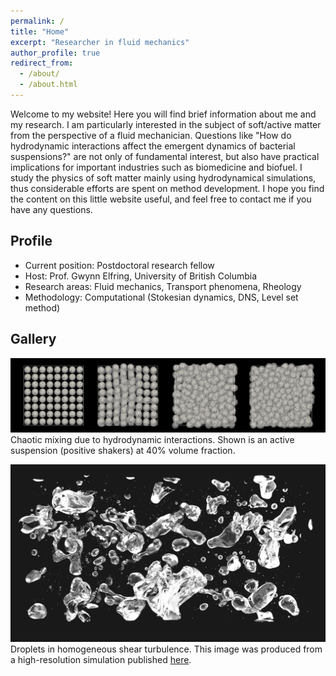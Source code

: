 ```yaml
---
permalink: /
title: "Home"
excerpt: "Researcher in fluid mechanics"
author_profile: true
redirect_from:
  - /about/
  - /about.html
---
```


Welcome to my website!
Here you will find brief information about me and my research.
I am particularly interested in the subject of soft/active matter
from the perspective of a fluid mechanician.
Questions like "How do hydrodynamic interactions affect the emergent dynamics of bacterial suspensions?"
are not only of fundamental interest,
but also have practical implications for important industries such as biomedicine and biofuel.
I study the physics of soft matter mainly using hydrodynamical simulations,
thus considerable efforts are spent on method development.
I hope you find the content on this little website useful,
and feel free to contact me if you have any questions.


## Profile

* Current position: Postdoctoral research fellow
* Host: Prof. Gwynn Elfring, University of British Columbia
* Research areas: Fluid mechanics, Transport phenomena, Rheology
* Methodology: Computational (Stokesian dynamics, DNS, Level set method)


## Gallery

![squirmers](images/phi40-lattice-rand-ori.png "Squirmers")
Chaotic mixing due to hydrodynamic interactions.
Shown is an active suspension (positive shakers) at 40% volume fraction.

![droplets](images/cover_pic.png "Droplets")
Droplets in homogeneous shear turbulence.
This image was produced from a high-resolution simulation published
[here](https://www.cambridge.org/core/journals/journal-of-fluid-mechanics/article/droplets-in-homogeneous-shear-turbulence/49BE8A80FEFCFB934104005EB74A7E69).
